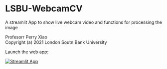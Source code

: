 # LSBU-WebcamCV
A streamlit App to show live webcam video and functions for processing the image

Profesorr Perry Xiao<br>
Copyright (a) 2021 London Soutn Bank University

Launch the web app:

[![Streamlit App](https://static.streamlit.io/badges/streamlit_badge_black_white.svg)](https://share.streamlit.io/perryxiao2015/LSBU-WebcamCV/main/StreamlitWebcamCV.py)

